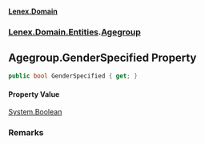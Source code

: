 #### [Lenex.Domain](index.md 'index')
### [Lenex.Domain.Entities](Lenex.Domain.Entities.md 'Lenex.Domain.Entities').[Agegroup](Lenex.Domain.Entities.Agegroup.md 'Lenex.Domain.Entities.Agegroup')

## Agegroup.GenderSpecified Property

```csharp
public bool GenderSpecified { get; }
```

#### Property Value
[System.Boolean](https://docs.microsoft.com/en-us/dotnet/api/System.Boolean 'System.Boolean')

### Remarks